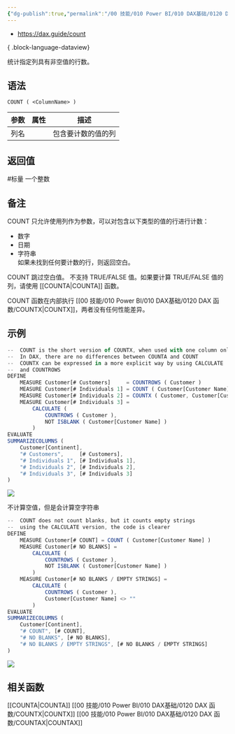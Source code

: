 ```yaml
---
{"dg-publish":true,"permalink":"/00 技能/010 Power BI/010 DAX基础/0120 DAX 函数/COUNT/","tags":["聚合","dax函数","标量"]}
---
```


- https://dax.guide/count

{ .block-language-dataview}

统计指定列具有非空值的行数。

## 语法

```DAX
COUNT ( <ColumnName> )
```

| **参数** | **属性** | **描述**           |
| -------- | -------- | ------------------ |
| 列名     |          | 包含要计数的值的列 |

## 返回值

#标量  一个整数 

## 备注
COUNT 只允许使用列作为参数，可以对包含以下类型的值的行进行计数：  
- 数字  
- 日期  
- 字符串  
如果未找到任何要计数的行，则返回空白。  
  
COUNT 跳过空白值。 不支持 TRUE/FALSE 值。如果要计算 TRUE/FALSE 值的列，请使用 [[COUNTA\|COUNTA]] 函数。  
  
COUNT 函数在内部执行 [[00 技能/010 Power BI/010 DAX基础/0120 DAX 函数/COUNTX\|COUNTX]]，两者没有任何性能差异。  


## 示例

```js
--  COUNT is the short version of COUNTX, when used with one column only
--  In DAX, there are no differences between COUNTA and COUNT
--  COUNTX can be expressed in a more explicit way by using CALCULATE
--  and COUNTROWS
DEFINE
    MEASURE Customer[# Customers]     = COUNTROWS ( Customer )
    MEASURE Customer[# Individuals 1] = COUNT ( Customer[Customer Name] )
    MEASURE Customer[# Individuals 2] = COUNTX ( Customer, Customer[Customer Name] )
    MEASURE Customer[# Individuals 3] =
        CALCULATE (
            COUNTROWS ( Customer ),
            NOT ISBLANK ( Customer[Customer Name] )
        )
EVALUATE
SUMMARIZECOLUMNS (
    Customer[Continent],
    "# Customers",     [# Customers],
    "# Individuals 1", [# Individuals 1],
    "# Individuals 2", [# Individuals 2],
    "# Individuals 3", [# Individuals 3]
)
```
![](https://s2.loli.net/2023/11/08/8roGI52QTZ6yiRW.png)


不计算空值，但是会计算空字符串
```js
--  COUNT does not count blanks, but it counts empty strings
--  using the CALCULATE version, the code is clearer
DEFINE
    MEASURE Customer[# COUNT] = COUNT ( Customer[Customer Name] )
    MEASURE Customer[# NO BLANKS] =
        CALCULATE (
            COUNTROWS ( Customer ),
            NOT ISBLANK ( Customer[Customer Name] )
        )
    MEASURE Customer[# NO BLANKS / EMPTY STRINGS] =
        CALCULATE (
            COUNTROWS ( Customer ),
            Customer[Customer Name] <> ""
        )
EVALUATE
SUMMARIZECOLUMNS (
    Customer[Continent],
    "# COUNT", [# COUNT],
    "# NO BLANKS", [# NO BLANKS],
    "# NO BLANKS / EMPTY STRINGS", [# NO BLANKS / EMPTY STRINGS]
)
```
![](https://s2.loli.net/2023/11/05/LRYI2SxuZt3E9WC.png)

## 相关函数

[[COUNTA\|COUNTA]]
[[00 技能/010 Power BI/010 DAX基础/0120 DAX 函数/COUNTX\|COUNTX]]
[[00 技能/010 Power BI/010 DAX基础/0120 DAX 函数/COUNTAX\|COUNTAX]]